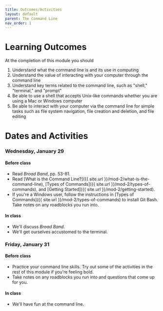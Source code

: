 ```yaml
---
title: Outcomes/Activities
layout: default
parent: The Command Line
nav_order: 1
---
```

# Learning Outcomes

At the completion of this module you should

1.  Understand what the command line is and its use in computing
2.  Understand the value of interacting with your computer through the command line
3.  Understand key terms related to the command line, such as "shell," "terminal," and "prompt"
4.  Be able to use a shell that accepts Unix-like commands whether you are using a Mac or Windows computer
5.  Be able to interact with your computer via the command line for simple tasks such as file system navigation, file creation and deletion, and file editing

# Dates and Activities

### Wednesday, January 29

#### Before class

- Read *Broad Band*, pp. 53-81.
- Read [What is the Command Line?]({{ site.url }}/mod-2/what-is-the-command-line), [Types of Commands]({{ site.url }}/mod-2/types-of-commands), and [Getting Started]({{ site.url }}/mod-2/getting-started).
- If you're a Windows user, follow the instructions in [Types of Commands]({{ site.url }}/mod-2/types-of-commands) to install Git Bash. Take notes on any roadblocks you run into.

#### In class

- We'll discuss *Broad Band*.
- We'll get ourselves accustomed to the terminal.

### Friday, January 31

#### Before class

- Practice your command line skills. Try out some of the activities in the rest of this module if you're feeling bold.
- Take notes on any roadblocks you run into and questions that come up for you.

#### In class

- We'll have fun at the command line.